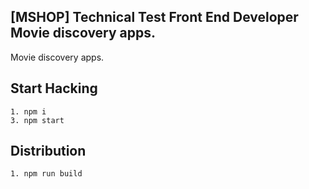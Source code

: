 ## [MSHOP] Technical Test Front End Developer Movie discovery apps.
Movie discovery apps.

## Start Hacking
```
1. npm i
3. npm start
```

## Distribution
```
1. npm run build
```

